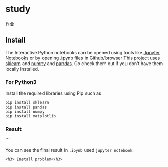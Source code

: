 # study
作业
## Install
The Interactive Python notebooks can be opened using tools like <a href="http://jupyter.org/">Jupyter Notebooks</a> or by opening .ipynb files in Github/browser
This project uses [sklearn](https://scikit-learn.org/stable/install.html) and [numpy](https://numpy.org/) and [pandas](https://pandas.pydata.org/). Go check them out if you don't have them locally installed.

<h3>For Python3</h3>
Install the required libraries using Pip such as 

```
pip install sklearn
pip install pandas
pip install numpy
pip install matplotlib
```

<h3>Result</h3>
```

You can see the final result in `.ipynb` used `jupyter notebook`.

```
<h3> Install problem</h3>
```
```
